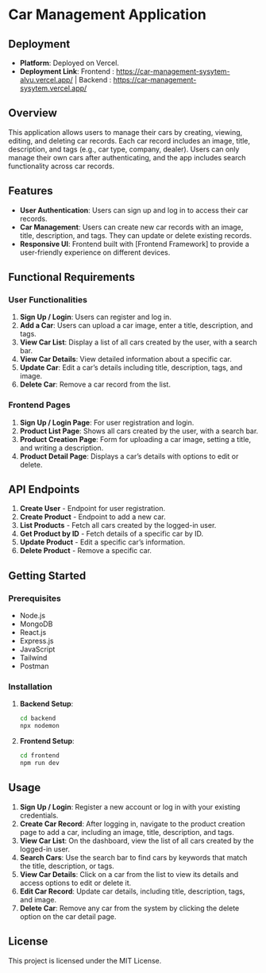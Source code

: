 # Car Management Application

## Deployment

- **Platform**: Deployed on Vercel.
- **Deployment Link**: Frontend : https://car-management-sysytem-alvu.vercel.app/  |  Backend : https://car-management-sysytem.vercel.app/

## Overview

This application allows users to manage their cars by creating, viewing, editing, and deleting car records. Each car record includes an image, title, description, and tags (e.g., car type, company, dealer). Users can only manage their own cars after authenticating, and the app includes search functionality across car records.

## Features

- **User Authentication**: Users can sign up and log in to access their car records.
- **Car Management**: Users can create new car records with an image, title, description, and tags. They can update or delete existing records.
- **Responsive UI**: Frontend built with [Frontend Framework] to provide a user-friendly experience on different devices.

## Functional Requirements

### User Functionalities
1. **Sign Up / Login**: Users can register and log in.
2. **Add a Car**: Users can upload a car image, enter a title, description, and tags.
3. **View Car List**: Display a list of all cars created by the user, with a search bar.
5. **View Car Details**: View detailed information about a specific car.
6. **Update Car**: Edit a car’s details including title, description, tags, and image.
7. **Delete Car**: Remove a car record from the list.

### Frontend Pages
1. **Sign Up / Login Page**: For user registration and login.
2. **Product List Page**: Shows all cars created by the user, with a search bar.
3. **Product Creation Page**: Form for uploading a car image, setting a title, and writing a description.
4. **Product Detail Page**: Displays a car’s details with options to edit or delete.

## API Endpoints

1. **Create User** - Endpoint for user registration.
2. **Create Product** - Endpoint to add a new car.
3. **List Products** - Fetch all cars created by the logged-in user.
4. **Get Product by ID** - Fetch details of a specific car by ID.
5. **Update Product** - Edit a specific car’s information.
6. **Delete Product** - Remove a specific car.


## Getting Started

### Prerequisites
- Node.js
- MongoDB
- React.js
- Express.js
- JavaScript
- Tailwind
- Postman

### Installation

1. **Backend Setup**:
   ```bash
   cd backend
   npx nodemon

1. **Frontend Setup**:
   ```bash
   cd frontend
   npm run dev

## Usage

1. **Sign Up / Login**: Register a new account or log in with your existing credentials.
2. **Create Car Record**: After logging in, navigate to the product creation page to add a car, including an image, title, description, and tags.
3. **View Car List**: On the dashboard, view the list of all cars created by the logged-in user.
4. **Search Cars**: Use the search bar to find cars by keywords that match the title, description, or tags.
5. **View Car Details**: Click on a car from the list to view its details and access options to edit or delete it.
6. **Edit Car Record**: Update car details, including title, description, tags, and image.
7. **Delete Car**: Remove any car from the system by clicking the delete option on the car detail page.

## License

This project is licensed under the MIT License.


